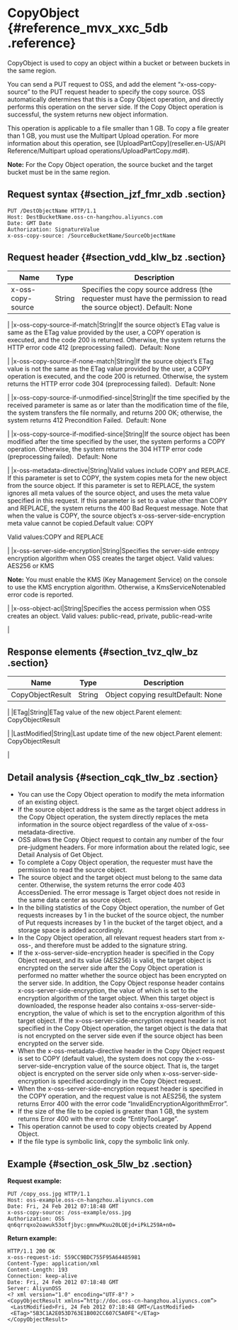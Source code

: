 # CopyObject {#reference_mvx_xxc_5db .reference}

CopyObject is used to copy an object within a bucket or between buckets in the same region.

You can send a PUT request to OSS, and add the element “x-oss-copy-source” to the PUT request header to specify the copy source. OSS automatically determines that this is a Copy Object operation, and directly performs this operation on the server side. If the Copy Object operation is successful, the system returns new object information.

This operation is applicable to a file smaller than 1 GB. To copy a file greater than 1 GB, you must use the Multipart Upload operation. For more information about this operation, see [UploadPartCopy](reseller.en-US/API Reference/Multipart upload operations/UploadPartCopy.md#).

**Note:** For the Copy Object operation, the source bucket and the target bucket must be in the same region.

## Request syntax {#section_jzf_fmr_xdb .section}

```
PUT /DestObjectName HTTP/1.1
Host: DestBucketName.oss-cn-hangzhou.aliyuncs.com
Date: GMT Date
Authorization: SignatureValue
x-oss-copy-source: /SourceBucketName/SourceObjectName
```

## Request header {#section_vdd_klw_bz .section}

|Name|Type|Description|
|----|----|-----------|
|x-oss-copy-source|String|Specifies the copy source address \(the requester must have the permission to read the source object\). Default: None

|
|x-oss-copy-source-if-match|String|If the source object’s ETag value is same as the ETag value provided by the user, a COPY operation is executed, and the code 200 is returned. Otherwise, the system returns the HTTP error code 412 \(preprocessing failed\).  Default: None

|
|x-oss-copy-source-if-none-match|String|If the source object’s ETag value is not the same as the ETag value provided by the user, a COPY operation is executed, and the code 200 is returned. Otherwise, the system returns the HTTP error code 304 \(preprocessing failed\).  Default: None

|
|x-oss-copy-source-if-unmodified-since|String|If the time specified by the received parameter is same as or later than the modification time of the file, the system transfers the file normally, and returns 200 OK; otherwise, the system returns 412 Precondition Failed.  Default: None

|
|x-oss-copy-source-if-modified-since|String|If the source object has been modified after the time specified by the user, the system performs a COPY operation. Otherwise, the system returns the 304 HTTP error code \(preprocessing failed\).  Default: None

|
|x-oss-metadata-directive|String|Valid values include COPY and REPLACE. If this parameter is set to COPY, the system copies meta for the new object from the source object. If this parameter is set to REPLACE, the system ignores all meta values of the source object, and uses the meta value specified in this request. If this parameter is set to a value other than COPY and REPLACE, the system returns the 400 Bad Request message. Note that when the value is COPY, the source object’s x-oss-server-side-encryption meta value cannot be copied.Default value: COPY

Valid values:COPY and REPLACE

|
|x-oss-server-side-encryption|String|Specifies the server-side entropy encryption algorithm when OSS creates the target object. Valid values: AES256 or KMS

**Note:** You must enable the KMS \(Key Management Service\) on the console to use the KMS encryption algorithm. Otherwise, a KmsServiceNotenabled error code is reported.

|
|x-oss-object-acl|String|Specifies the access permission when OSS creates an object. Valid values: public-read, private, public-read-write

|

## Response elements {#section_tvz_qlw_bz .section}

|Name|Type|Description|
|----|----|-----------|
|CopyObjectResult|String|Object copying resultDefault: None

|
|ETag|String|ETag value of the new object.Parent element: CopyObjectResult

|
|LastModified|String|Last update time of the new object.Parent element: CopyObjectResult

|

## Detail analysis {#section_cqk_tlw_bz .section}

-   You can use the Copy Object operation to modify the meta information of an existing object.
-   If the source object address is the same as the target object address in the Copy Object operation, the system directly replaces the meta information in the source object regardless of the value of x-oss-metadata-directive.
-   OSS allows the Copy Object request to contain any number of the four pre-judgment headers. For more information about the related logic, see Detail Analysis of Get Object.
-   To complete a Copy Object operation, the requester must have the permission to read the source object.
-   The source object and the target object must belong to the same data center. Otherwise, the system returns the error code 403 AccessDenied. The error message is Target object does not reside in the same data center as source object.
-   In the billing statistics of the Copy Object operation, the number of Get requests increases by 1 in the bucket of the source object, the number of Put requests increases by 1 in the bucket of the target object, and a storage space is added accordingly.
-   In the Copy Object operation, all relevant request headers start from x-oss-, and therefore must be added to the signature string.
-   If the x-oss-server-side-encryption header is specified in the Copy Object request, and its value \(AES256\) is valid, the target object is encrypted on the server side after the Copy Object operation is performed no matter whether the source object has been encrypted on the server side. In addition, the Copy Object response header contains x-oss-server-side-encryption, the value of which is set to the encryption algorithm of the target object. When this target object is downloaded, the response header also contains x-oss-server-side-encryption, the value of which is set to the encryption algorithm of this target object. If the x-oss-server-side-encryption request header is not specified in the Copy Object operation, the target object is the data that is not encrypted on the server side even if the source object has been encrypted on the server side.
-   When the x-oss-metadata-directive header in the Copy Object request is set to COPY \(default value\), the system does not copy the x-oss-server-side-encryption value of the source object. That is, the target object is encrypted on the server side only when x-oss-server-side-encryption is specified accordingly in the Copy Object request.
-   When the x-oss-server-side-encryption request header is specified in the COPY operation, and the request value is not AES256, the system returns Error 400 with the error code “InvalidEncryptionAlgorithmError”.
-   If the size of the file to be copied is greater than 1 GB, the system returns Error 400 with the error code “EntityTooLarge”.
-   This operation cannot be used to copy objects created by Append Object.
-   If the file type is symbolic link, copy the symbolic link only.

## Example {#section_osk_5lw_bz .section}

**Request example:**

```
PUT /copy_oss.jpg HTTP/1.1
Host: oss-example.oss-cn-hangzhou.aliyuncs.com
Date: Fri, 24 Feb 2012 07:18:48 GMT
x-oss-copy-source: /oss-example/oss.jpg
Authorization: OSS qn6qrrqxo2oawuk53otfjbyc:gmnwPKuu20LQEjd+iPkL259A+n0=
```

**Return example:**

```
HTTP/1.1 200 OK
x-oss-request-id: 559CC9BDC755F95A64485981
Content-Type: application/xml
Content-Length: 193
Connection: keep-alive
Date: Fri, 24 Feb 2012 07:18:48 GMT
Server: AliyunOSS
<? xml version="1.0" encoding="UTF-8"? >
<CopyObjectResult xmlns=”http://doc.oss-cn-hangzhou.aliyuncs.com”>
 <LastModified>Fri, 24 Feb 2012 07:18:48 GMT</LastModified>
 <ETag>"5B3C1A2E053D763E1B002CC607C5A0FE"</ETag>
</CopyObjectResult>
```

